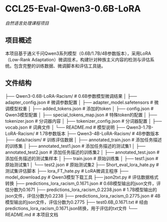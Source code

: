 # CCL25-Eval-Qwen3-0.6B-LoRA

*自然语言处理课程项目*

## 项目概述
本项目基于通义千问Qwen3系列模型（0.6B/1.7B/4B参数版本），采用LoRA（Low-Rank Adaptation）微调技术，构建针对种族主义内容的检测与评估系统。包含完整的训练数据、微调脚本和评估工具链。

## 文件结构
├── Qwen3-0.6B-LoRA-Racism/ # 0.6B参数模型微调结果
│ ├── adapter_config.json # 微调参数配置
│ ├── adapter_model.safetensors # 微调模型权重
│ ├── added_tokens.json # 添加的token
│ ├── config.json # Qwen3模型配置
│ ├── special_tokens_map.json # 特殊token的配置
│ ├── tokenizer.json # 分词器内容
│ ├── tokenizer_config.json # 分词器配置
│ ├── vocab.json # 词典文件
│ └── README.md # 模型说明
├── Qwen3-1.7B-LoRA-Racism/ # 1.7B参数版本
├── Qwen3-4B-LoRA-Racism/ # 4B参数版本
├── data/racism/ # 训练评估数据
│ ├── annotated_train.json # 添加任务描述的训练集
│ ├── annotated_test1.json # 添加任务描述的测试集1
│ ├── annotated_test2.json # 添加任务描述的训练集2
│ ├── annotated_test.json # 添加任务描述的测试集样本
│ ├── train.json # 原始训练集
│ ├── test1.json # 原始测试集1
│ └── test2.json # 原始测试集2
├── Short_eval_lora_hate.py # 测试集评估脚本
├── lora_FT_hate.py # LoRA微调主程序
├── model_download.py # Qwen3模型下载工具
├── json2txt.py # 评估数据格式转换
├── predictions_lora_racism_0.1671.json # 0.6B模型输出的json文件，评估分数为0.1671
├── predictions_lora_racism_0.2238.json # 1.7B模型输出的json文件，评估分数为0.2238
├── predictions_lora_racism_0.2775.json # 4B模型输出的json文件，评估分数为0.2775
├── test0.6B_0.1671.txt # 经由predictions_lora_racism_0.1671.json转换，用于评估的txt文件
└── README.md # 本项目文档

